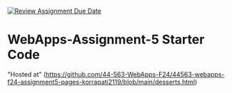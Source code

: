 [![Review Assignment Due Date](https://classroom.github.com/assets/deadline-readme-button-22041afd0340ce965d47ae6ef1cefeee28c7c493a6346c4f15d667ab976d596c.svg)](https://classroom.github.com/a/Fgj5xuSQ)
# WebApps-Assignment-5 Starter Code
"Hosted at" 
(https://github.com/44-563-WebApps-F24/44563-webapps-f24-assignment5-pages-korrapati2119/blob/main/desserts.html)
